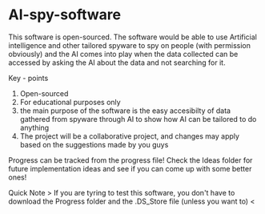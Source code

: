 # AI-spy-software
This software is open-sourced. The software would be able to use Artificial intelligence and other tailored spyware to spy on people (with permission obviously) and the AI comes into play when the data collected can be accessed by asking the AI about the data and not searching for it.


Key - points
1. Open-sourced
2. For educational purposes only
3. the main purpose of the software is the easy accesibilty of data gathered from spyware through AI to show how AI can be tailored to do anything
4. The project will be a collaborative project, and changes may apply based on the suggestions made by you guys

Progress can be tracked from the progress file!
Check the Ideas folder for future implementation ideas and see if you can come up with some better ones!

Quick Note > If you are tyring to test this software, you don't have to download the Progress folder and the .DS_Store file (unless you want to) <

